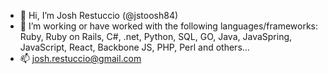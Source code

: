 - 👋 Hi, I’m Josh Restuccio (@jstoosh84)
- 🌱 I’m working or have worked with the following languages/frameworks: Ruby, Ruby on Rails, C#, .net, Python, SQL, GO, Java, JavaSpring, JavaScript, React, Backbone JS, PHP, Perl and others...
- 📫 josh.restuccio@gmail.com

<!---
jstoosh84/jstoosh84 is a ✨ special ✨ repository because its `README.md` (this file) appears on your GitHub profile.
You can click the Preview link to take a look at your changes.
--->
